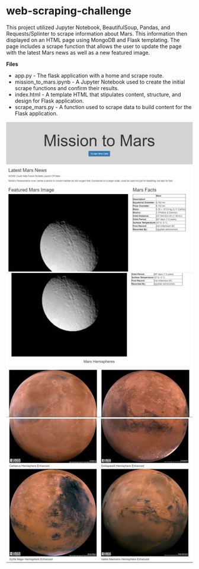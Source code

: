 # web-scraping-challenge

This project utilized Jupyter Notebook, BeautifulSoup, Pandas, and Requests/Splinter to scrape information about Mars. This information then displayed on an HTML page using MongoDB and Flask templating. The page includes a scrape function that allows the user to update the page with the latest Mars news as well as a new featured image.

**Files**
* app.py - The flask application with a home and scrape route.
* mission_to_mars.ipynb - A Jupyter Notebook used to create the initial scrape functions and confirm their results.
* index.html - A template HTML that stipulates content, structure, and design for Flask application.
* scrape_mars.py - A function used to scrape data to build content for the Flask application.

![top third of webpage](https://github.com/MaxBrowning/web-scraping-challenge/blob/main/images/web_scraping_site_image_1.JPG)
![middle third of webpage](https://github.com/MaxBrowning/web-scraping-challenge/blob/main/images/web_scraping_site_image_2.JPG)
![bottom third of webpage](https://github.com/MaxBrowning/web-scraping-challenge/blob/main/images/web_scraping_site_image_3.JPG)

